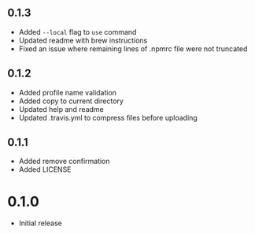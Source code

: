 ## 0.1.3

- Added `--local` flag to `use` command
- Updated readme with brew instructions
- Fixed an issue where remaining lines of .npmrc file were not truncated

## 0.1.2

- Added profile name validation
- Added copy to current directory
- Updated help and readme
- Updated .travis.yml to compress files before uploading

## 0.1.1

- Added remove confirmation
- Added LICENSE

# 0.1.0

- Initial release
